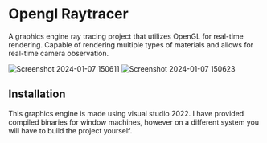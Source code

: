 # Opengl Raytracer
A graphics engine ray tracing project that utilizes OpenGL for real-time rendering. Capable of rendering multiple types of materials and allows for real-time camera observation.

![Screenshot 2024-01-07 150611](https://github.com/KevinBoxuGao/OpenGL-Raytracer/assets/37745638/792608cf-bc44-41a6-9c16-9b4772182c85)
![Screenshot 2024-01-07 150623](https://github.com/KevinBoxuGao/OpenGL-Raytracer/assets/37745638/80bb0936-2dc3-426b-b3cf-1a69f304d7fc)

## Installation

This graphics engine is made using visual studio 2022. I have provided compiled binaries for window machines, however on a different system you will have to build the project yourself.
